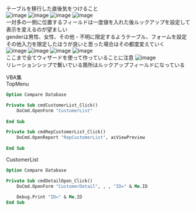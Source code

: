 テーブルを移行した直後気をつけること  
![image](https://github.com/yumi100/sample/assets/116421936/5fb8756a-5d12-480a-b182-f3ecf6b51beb)
![image](https://github.com/yumi100/sample/assets/116421936/3fad5e52-7457-4dbd-b67b-fe3784fd52df)
![image](https://github.com/yumi100/sample/assets/116421936/21b2d66f-c807-498a-ba44-cd73a6fb7178)
![image](https://github.com/yumi100/sample/assets/116421936/07b8de1f-89b7-4732-a7e4-f478c1baca6d)  
一対多の一側に位置するフィールドは一度値を入れた後ルックアップを設定して表示を変えるのが望ましい  
genderは男性、女性、その他・不明に限定するようテーブル、フォームを設定
その他入力を限定したほうが良いと思った場合はその都度変えていく  
![image](https://github.com/yumi100/sample/assets/116421936/526e5bdc-c695-4a3c-8ced-f7b50899d9ad)
![image](https://github.com/yumi100/sample/assets/116421936/46064a95-371c-4273-99a8-ba942235e44c)
![image](https://github.com/yumi100/sample/assets/116421936/fc2dfa05-0cd8-4434-9d3d-12c65450f0e1)
![image](https://github.com/yumi100/sample/assets/116421936/bc833f6d-53a7-4459-ab8c-11ef577571b6)  
ここまで全てウィザードを使って作っていることに注意
![image](https://github.com/yumi100/sample/assets/116421936/c517d32a-739c-4e9a-95bb-dc6d65890ff8)  
リレーションシップで繋いでいる箇所はルックアップフィールドになっている

VBA集  
TopMenu
```vb:cmdRepCustomerList.vb
Option Compare Database

Private Sub cmdCustomerList_Click()
    DoCmd.OpenForm "CustomerList"
    
End Sub

Private Sub cmdRepCustomerList_Click()
    DoCmd.OpenReport "RepCustomerList", acViewPreview
    
End Sub
```

CustomerList
```vb:cmdRepCustomerList.vb
Option Compare Database

Private Sub cmdDetailOpen_Click()
    DoCmd.OpenForm "CustomerDetail", , , "ID=" & Me.ID
    
    Debug.Print "ID=" & Me.ID
End Sub
```

